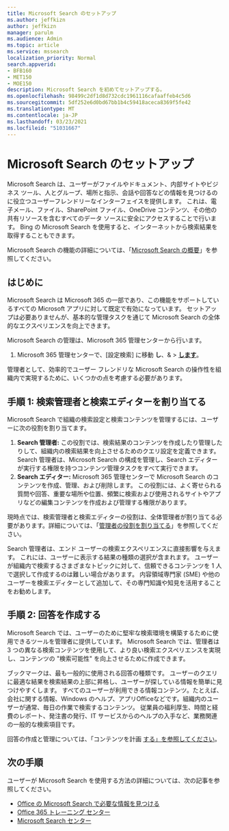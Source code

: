```yaml
---
title: Microsoft Search のセットアップ
ms.author: jeffkizn
author: jeffkizn
manager: parulm
ms.audience: Admin
ms.topic: article
ms.service: mssearch
localization_priority: Normal
search.appverid:
- BFB160
- MET150
- MOE150
description: Microsoft Search を初めてセットアップする。
ms.openlocfilehash: 98499c2df1d8d732cdc1961116cafaaffeb4c5d6
ms.sourcegitcommit: 5df252e6d0bd67bb1b4c59418aceca8369f5fe42
ms.translationtype: MT
ms.contentlocale: ja-JP
ms.lasthandoff: 03/23/2021
ms.locfileid: "51031667"
---
```

# <a name="set-up-microsoft-search"></a>Microsoft Search のセットアップ

Microsoft Search は、ユーザーがファイルやドキュメント、内部サイトやビジネス ツール、人とグループ、場所と指示、会話や回答などの情報を見つけるのに役立つユーザーフレンドリーなインターフェイスを提供します。 これは、電子メール、ファイル、SharePoint ファイル、OneDrive コンテンツ、その他の共有リソースを含むすべてのデータ ソースに安全にアクセスすることで行います。 Bing の Microsoft Search を使用すると、インターネットから検索結果を取得することもできます。

Microsoft Search の機能の詳細については、「[Microsoft Search の概要](overview-microsoft-search.md)」を参照してください。

## <a name="get-started"></a>はじめに

Microsoft Search は Microsoft 365 の一部であり、この機能をサポートしているすべての Microsoft アプリに対して既定で有効になっています。 セットアップは必要ありませんが、基本的な管理タスクを通じて Microsoft Search の全体的なエクスペリエンスを向上できます。

Microsoft Search の管理は、Microsoft 365 管理センターから行います。

1. Microsoft 365 管理センターで、[設定検索] に移動 **し**、&  >  [**します**](https://admin.microsoft.com/Adminportal/Home#/MicrosoftSearch)。

管理者として、効率的でユーザー フレンドリな Microsoft Search の操作性を組織内で実現するために、いくつかの点を考慮する必要があります。

## <a name="step-1-assign-search-admin-and-search-editor"></a>手順 1: 検索管理者と検索エディターを割り当てる

Microsoft Search で組織の検索設定と検索コンテンツを管理するには、ユーザーに次の役割を割り当てます。

1. **Search 管理者:** この役割では、検索結果のコンテンツを作成したり管理したりして、組織内の検索結果を向上させるためのクエリ設定を定義できます。 Search 管理者は、Microsoft Search の構成を管理し、Search エディターが実行する権限を持つコンテンツ管理タスクをすべて実行できます。
2. **Search エディター:** Microsoft 365 管理センターで Microsoft Search のコンテンツを作成、管理、および削除します。 この役割には、よく寄せられる質問や回答、重要な場所や位置、頻繁に検索および使用されるサイトやアプリなどの編集コンテンツを作成および管理する権限があります。

現時点では、検索管理者と検索エディターの役割は、全体管理者が割り当てる必要があります。詳細については、「[管理者の役割を割り当てる](/office365/admin/add-users/assign-admin-roles?view=o365-worldwide)」を参照してください。

Search 管理者は、エンド ユーザーの検索エクスペリエンスに直接影響を与えます。 これには、ユーザーに表示する結果の種類の選択が含まれます。 ユーザーが組織内で検索するさまざまなトピックに対して、信頼できるコンテンツを 1 人で選択して作成するのは難しい場合があります。 内容領域専門家 (SME) や他のユーザーを検索エディターとして追加して、その専門知識や知見を活用することをお勧めします。

## <a name="step-2-create-answers"></a>手順 2: 回答を作成する

Microsoft Search では、ユーザーのために堅牢な検索環境を構築するために使用できるツールを管理者に提供しています。 Microsoft Search では、管理者は 3 つの異なる検索コンテンツを使用して、より良い検索エクスペリエンスを実現し、コンテンツの "検索可能性" を向上させるために作成できます。

ブックマークは、最も一般的に使用される回答の種類です。 ユーザーのクエリに最適な結果を検索結果の上部に昇格し、ユーザーが探している情報を簡単に見つけやすくします。
すべてのユーザーが利用できる情報コンテンツ。たとえば、会社に関する情報、Windows のヘルプ、アプリOfficeなどです。組織内のユーザーが通常、毎日の作業で検索するコンテンツ。 従業員の福利厚生、時間と経費のレポート、発注書の発行、IT サービスからのヘルプの入手など、業務関連の一般的な検索項目です。

回答の作成と管理については、「コンテンツを計画 [する」を参照してください](plan-your-content.md)。

## <a name="next-steps"></a>次の手順

ユーザーが Microsoft Search を使用する方法の詳細については、次の記事を参照してください。

- [Office の Microsoft Search で必要な情報を見つける](https://support.office.com/article/find-what-you-need-with-microsoft-search-in-office-2457d4d8-48a8-4ad4-ab89-5a0657aa8446)
- [Office 365 トレーニング センター](https://support.office.com/office-training-center)
- [Microsoft Search センター](https://support.office.com/article/-working-title-microsoft-search-center-b8bf5a2c-7515-40a9-9a6a-b8ed382c86bc)